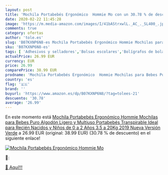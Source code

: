 ```yaml
---
layout: post
title: 'Mochila Portabebés Ergonómico  Hommie Mo con un 30.78 % de descuento'
date: 2020-02-22 11:45:28
image: 'https://m.media-amazon.com/images/I/41bAStrxwlL._AC_._SL400_.jpg'
comments: true
category: ofertas
author: 'tole.es'
slug: 'B07KXNP6N8-es Mochila Portabebés Ergonómico Hommie Mochilas para Bebes...'
sku: 'B07KXNP6N8-es'
tags: [ 'Adhesivos y selladores','Bolsas escolares','Bolígrafos de bola','Bolígrafos y recambios','Bolígrafos, lápices y útiles de escritura','Bricolaje y herramientas','Compuestos de modelado para escultura','Costura y manualidades','Equipaje','Escultura','Ferretería','Hogar y cocina','Mochilas, estuches y sets escolares','Oficina y papelería','Pegamentos instantáneos', ]
actualPrice: 26.99 EUR
currency: EUR
price: 26.99
comparePrice: 38.99 EUR
prodname: 'Mochila Portabebés Ergonómico  Hommie Mochilas para Bebes Puro Algodón Ligero y Multiuso  Portabebés Transpirable Ideal para Recién Nacidos y Niños de 0 a 2 Años  3.5 a 20Kg  2019 Nueva Versión  Verde'
country: 'es'
flag: '🇪🇸'
brand: ''
buyurl: 'https://www.amazon.es/dp/B07KXNP6N8/?tag=tolees-21'
descuento: '30.78'
average: '26.99'
---
```


En este momento está [Mochila Portabebés Ergonómico  Hommie Mochilas para Bebes Puro Algodón Ligero y Multiuso  Portabebés Transpirable Ideal para Recién Nacidos y Niños de 0 a 2 Años  3.5 a 20Kg  2019 Nueva Versión  Verde](https://www.amazon.es/dp/B07KXNP6N8/?tag=tolees-21) a 26.99 EUR (original: 38.99 EUR) (30.78 %  de descuento) en el siguiente enlace!

[![Mochila Portabebés Ergonómico  Hommie Mo](https://m.media-amazon.com/images/I/41bAStrxwlL._AC_._SL400_.jpg)](https://www.amazon.es/dp/B07KXNP6N8/?tag=tolees-21)

🔎:


[🛒 Aquí!!!](https://www.amazon.es/dp/B07KXNP6N8/?tag=tolees-21)
